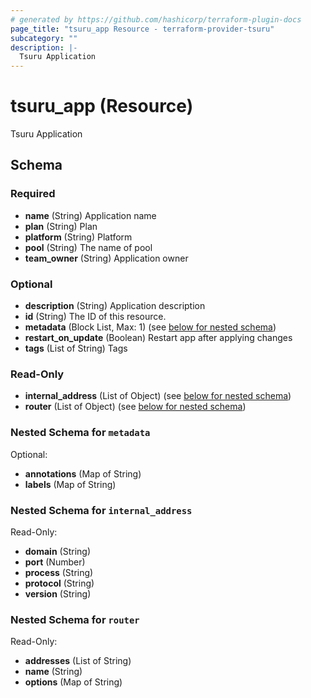 ```yaml
---
# generated by https://github.com/hashicorp/terraform-plugin-docs
page_title: "tsuru_app Resource - terraform-provider-tsuru"
subcategory: ""
description: |-
  Tsuru Application
---
```


# tsuru_app (Resource)

Tsuru Application



<!-- schema generated by tfplugindocs -->
## Schema

### Required

- **name** (String) Application name
- **plan** (String) Plan
- **platform** (String) Platform
- **pool** (String) The name of pool
- **team_owner** (String) Application owner

### Optional

- **description** (String) Application description
- **id** (String) The ID of this resource.
- **metadata** (Block List, Max: 1) (see [below for nested schema](#nestedblock--metadata))
- **restart_on_update** (Boolean) Restart app after applying changes
- **tags** (List of String) Tags

### Read-Only

- **internal_address** (List of Object) (see [below for nested schema](#nestedatt--internal_address))
- **router** (List of Object) (see [below for nested schema](#nestedatt--router))

<a id="nestedblock--metadata"></a>
### Nested Schema for `metadata`

Optional:

- **annotations** (Map of String)
- **labels** (Map of String)


<a id="nestedatt--internal_address"></a>
### Nested Schema for `internal_address`

Read-Only:

- **domain** (String)
- **port** (Number)
- **process** (String)
- **protocol** (String)
- **version** (String)


<a id="nestedatt--router"></a>
### Nested Schema for `router`

Read-Only:

- **addresses** (List of String)
- **name** (String)
- **options** (Map of String)


